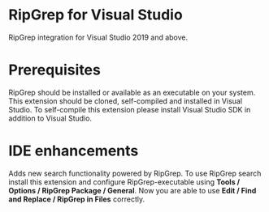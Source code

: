 # RipGrep for Visual Studio
RipGrep integration for Visual Studio 2019 and above.
# Prerequisites
RipGrep should be installed or available as an executable on your system. This extension should be cloned, self-compiled and installed in Visual Studio. To self-compile this extension please install Visual Studio SDK in addition to Visual Studio.
# IDE enhancements
Adds new search functionality powered by RipGrep.
To use RipGrep search install this extension and configure RipGrep-executable using **Tools / Options / RipGrep Package / General**. 
Now you are able to use **Edit / Find and Replace / RipGrep in Files** correctly.
